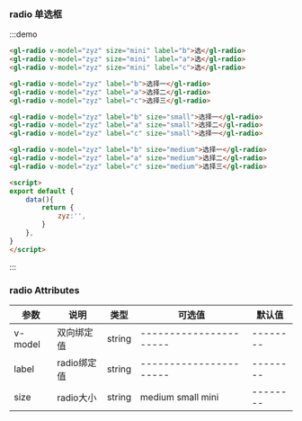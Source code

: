 <script type="text/javascript">
	export default {
		data(){
			return {
				zyz:'',
			}
		},
	}
</script>

### radio 单选框

:::demo 
```html 
<gl-radio v-model="zyz" size="mini" label="b">选</gl-radio>
<gl-radio v-model="zyz" size="mini" label="a">选</gl-radio>
<gl-radio v-model="zyz" size="mini" label="c">选</gl-radio>

<gl-radio v-model="zyz" label="b">选择一</gl-radio>
<gl-radio v-model="zyz" label="a">选择二</gl-radio>
<gl-radio v-model="zyz" label="c">选择三</gl-radio>

<gl-radio v-model="zyz" label="b" size="small">选择一</gl-radio>
<gl-radio v-model="zyz" label="a" size="small">选择二</gl-radio>
<gl-radio v-model="zyz" label="c" size="small">选择一</gl-radio>

<gl-radio v-model="zyz" label="b" size="medium">选择一</gl-radio>
<gl-radio v-model="zyz" label="a" size="medium">选择二</gl-radio>
<gl-radio v-model="zyz" label="c" size="medium">选择三</gl-radio>

<script>
export default {
    data(){
    	return {
    		zyz:'',
    	}
    },
}
</script>

```
:::

### radio Attributes

| 参数          | 说明            | 类型            | 可选值                 | 默认值   |
|-------------  |---------------- |---------------- |---------------------- |-------- |
|v-model   |双向绑定值 |string |---------------------- |-------- |
|label   | radio绑定值 |string |---------------------- |-------- |
|size   | radio大小 |string | medium small mini |-------- |
